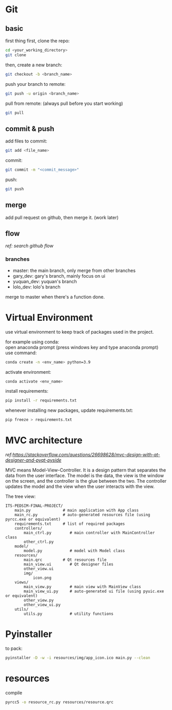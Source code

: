 # Git

## basic

first thing first, clone the repo:  
```bash
cd <your_working_directory>
git clone
```

then, create a new branch:  
```bash
git checkout -b <branch_name>
```

push your branch to remote:  
```bash
git push -u origin <branch_name>
```

pull from remote: (always pull before you start working)
```bash
git pull
```

## commit & push 

add files to commit:  
```bash
git add <file_name>
```

commit:  
```bash
git commit -m "<commit_message>"
```

push:  
```bash
git push
```

## merge

add pull request on github, then merge it. (work later)

## flow

*ref: search github flow*

### branches

- master: the main branch, only merge from other branches
- gary_dev: gary's branch, mainly focus on ui
- yuquan_dev: yuquan's branch
- lolo_dev: lolo's branch

merge to master when there's a function done.

# Virtual Environment

use virtual environment to keep track of packages used in the project.

for example using conda:  
open anaconda prompt (press windows key and type anaconda prompt)  
use command:  
```bash
conda create -n <env_name> python=3.9
```
activate environment:  
```bash
conda activate <env_name>
```
install requirements:  
```bash
pip install -r requirements.txt
```

whenever installing new packages, update requirements.txt:  
```bash
pip freeze > requirements.txt
```

# MVC architecture

*ref:https://stackoverflow.com/questions/26698628/mvc-design-with-qt-designer-and-pyqt-pyside*

MVC means Model-View-Controller. It is a design pattern that separates the data from the user interface. The model is the data, the view is the window on the screen, and the controller is the glue between the two. The controller updates the model and the view when the user interacts with the view.

The tree view:
```
ITS-PEDSIM-FINAL-PROJECT/
    main.py              # main application with App class
    main_rc.py           # auto-generated resources file (using pyrcc.exe or equivalent)
    requirements.txt     # list of required packages
    controllers/
        main_ctrl.py        # main controller with MainController class
        other_ctrl.py
    model/
        model.py            # model with Model class
    resources/
        main.qrc         # Qt resources file
        main_view.ui        # Qt designer files
        other_view.ui
        img/
            icon.png
    views/
        main_view.py        # main view with MainView class
        main_view_ui.py     # auto-generated ui file (using pyuic.exe or equivalent)
        other_view.py
        other_view_ui.py
    utils/
        utils.py            # utility functions
```

# Pyinstaller

to pack:
```bash
pyinstaller -D -w -i resources/img/app_icon.ico main.py --clean
```

# resources

compile
```bash
pyrcc5 -o resource_rc.py resources/resource.qrc
```